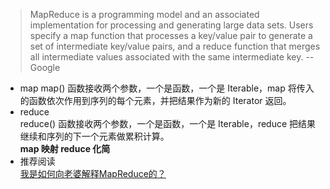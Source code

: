 > MapReduce is a programming model and an associated implementation for processing and generating large data sets. Users specify a map function that processes a key/value pair to generate a set of intermediate key/value pairs, and a reduce function that merges all intermediate values associated with the same intermediate key. --Google

- map
map() 函数接收两个参数，一个是函数，一个是 Iterable，map 将传入的函数依次作用到序列的每个元素，并把结果作为新的 Iterator 返回。
- reduce  
reduce() 函数接收两个参数，一个是函数，一个是 Iterable，reduce 把结果继续和序列的下一个元素做累积计算。  
**map 映射 reduce 化简**  
- 推荐阅读  
[我是如何向老婆解释MapReduce的？](http://blog.jobbole.com/1321/)